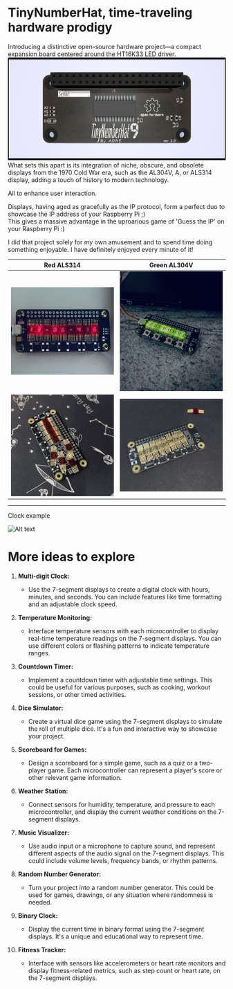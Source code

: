 # TinyNumberHat,  time-traveling hardware prodigy 

Introducing a distinctive open-source hardware project—a compact expansion board centered around the HT16K33 LED driver.
![alt text](images/TinyNumberHat_back.png)
What sets this apart is its integration of niche, obscure, and obsolete displays from the 1970 Cold War era, such as the AL304V, A, or ALS314 display, adding a touch of history to modern technology.

All to enhance user interaction.


<!-- ![Alt text](TinyNumberHat_front.png)

![Alt text](TinyNumberHat_back.png)
  -->
 
Displays, having aged as gracefully as the IP protocol, form a perfect duo to showcase the IP address of your Raspberry Pi ;)
<br>This gives  a massive advantage in the uproarious game of 'Guess the IP' on your Raspberry Pi :) 

I did that project solely for my own amusement and to spend time doing something enjoyable.
I have definitely enjoyed every minute of it!


Red ALS314         |  Green AL304V 
:-------------------------:|:-------------------------:
<img src="images/IMG_4552.jpeg" width="400"  />  |  <img src="images/IMG_4527.jpeg" width="400"/>
  <img src="images/IMG_4538.jpeg" width="400"/>                                              | <img src="images/IMG_4518.jpeg" width="400"/>
<hr>
Clock example

<p float='left'>
    
 ![Alt text](images/IMG_4529.gif)   
</p>

<!-- # Build  -->


<!--img src="images/IMG_4520.jpeg" width="400"/-->


# More ideas to explore 

1. **Multi-digit Clock:**
   - Use the 7-segment displays to create a digital clock with hours, minutes, and seconds. You can include features like time formatting and an adjustable clock speed.

2. **Temperature Monitoring:**
   - Interface temperature sensors with each microcontroller to display real-time temperature readings on the 7-segment displays. You can use different colors or flashing patterns to indicate temperature ranges.

3. **Countdown Timer:**
   - Implement a countdown timer with adjustable time settings. This could be useful for various purposes, such as cooking, workout sessions, or other timed activities.

4. **Dice Simulator:**
   - Create a virtual dice game using the 7-segment displays to simulate the roll of multiple dice. It's a fun and interactive way to showcase your project.

5. **Scoreboard for Games:**
   - Design a scoreboard for a simple game, such as a quiz or a two-player game. Each microcontroller can represent a player's score or other relevant game information.

6. **Weather Station:**
   - Connect sensors for humidity, temperature, and pressure to each microcontroller, and display the current weather conditions on the 7-segment displays.

7. **Music Visualizer:**
   - Use audio input or a microphone to capture sound, and represent different aspects of the audio signal on the 7-segment displays. This could include volume levels, frequency bands, or rhythm patterns.

8. **Random Number Generator:**
   - Turn your project into a random number generator. This could be used for games, drawings, or any situation where randomness is needed.

9. **Binary Clock:**
   - Display the current time in binary format using the 7-segment displays. It's a unique and educational way to represent time.

10. **Fitness Tracker:**
    - Interface with sensors like accelerometers or heart rate monitors and display fitness-related metrics, such as step count or heart rate, on the 7-segment displays.

